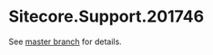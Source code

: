 # Sitecore.Support.201746

See [master branch](https://github.com/sitecoresupport/Sitecore.Support.201746) for details.